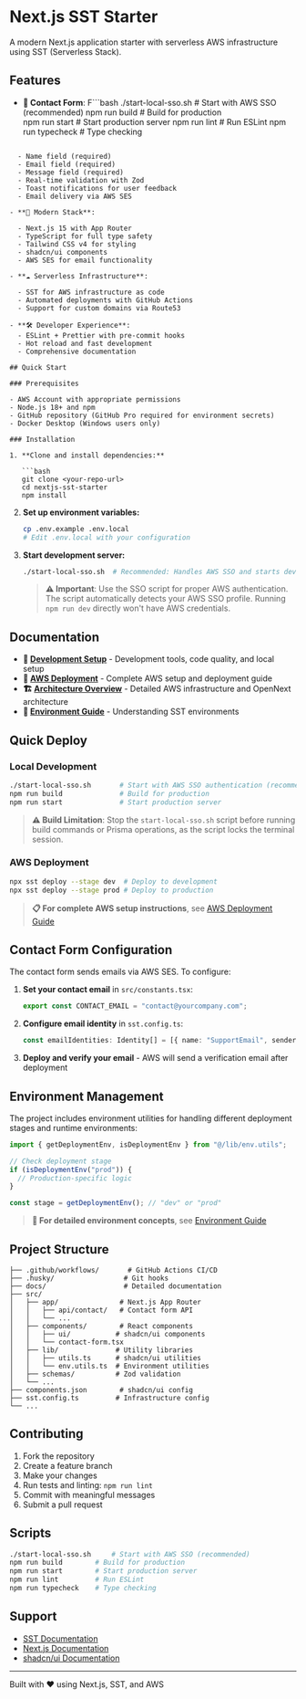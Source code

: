 # Next.js SST Starter

A modern Next.js application starter with serverless AWS infrastructure using SST (Serverless Stack).

## Features

- **📝 Contact Form**: F```bash
  ./start-local-sso.sh # Start with AWS SSO (recommended)
  npm run build # Build for production  
  npm run start # Start production server
  npm run lint # Run ESLint
  npm run typecheck # Type checking

````nctional contact form with validation

  - Name field (required)
  - Email field (required)
  - Message field (required)
  - Real-time validation with Zod
  - Toast notifications for user feedback
  - Email delivery via AWS SES

- **🚀 Modern Stack**:

  - Next.js 15 with App Router
  - TypeScript for full type safety
  - Tailwind CSS v4 for styling
  - shadcn/ui components
  - AWS SES for email functionality

- **☁️ Serverless Infrastructure**:

  - SST for AWS infrastructure as code
  - Automated deployments with GitHub Actions
  - Support for custom domains via Route53

- **🛠️ Developer Experience**:
  - ESLint + Prettier with pre-commit hooks
  - Hot reload and fast development
  - Comprehensive documentation

## Quick Start

### Prerequisites

- AWS Account with appropriate permissions
- Node.js 18+ and npm
- GitHub repository (GitHub Pro required for environment secrets)
- Docker Desktop (Windows users only)

### Installation

1. **Clone and install dependencies:**

   ```bash
   git clone <your-repo-url>
   cd nextjs-sst-starter
   npm install
````

2. **Set up environment variables:**

   ```bash
   cp .env.example .env.local
   # Edit .env.local with your configuration
   ```

3. **Start development server:**

   ```bash
   ./start-local-sso.sh  # Recommended: Handles AWS SSO and starts dev server
   ```

   > **⚠️ Important**: Use the SSO script for proper AWS authentication. The script automatically detects your AWS SSO profile. Running `npm run dev` directly won't have AWS credentials.

## Documentation

- **📖 [Development Setup](./docs/development-setup.md)** - Development tools, code quality, and local setup
- **🚀 [AWS Deployment](./docs/aws-deployment.md)** - Complete AWS setup and deployment guide
- **🏗️ [Architecture Overview](./docs/architecture.md)** - Detailed AWS infrastructure and OpenNext architecture
- **🔧 [Environment Guide](./docs/deployment-vs-runtime-environment.md)** - Understanding SST environments

## Quick Deploy

### Local Development

```bash
./start-local-sso.sh       # Start with AWS SSO authentication (recommended)
npm run build              # Build for production
npm run start              # Start production server
```

> **⚠️ Build Limitation**: Stop the `start-local-sso.sh` script before running build commands or Prisma operations, as the script locks the terminal session.

### AWS Deployment

```bash
npx sst deploy --stage dev  # Deploy to development
npx sst deploy --stage prod # Deploy to production
```

> **📋 For complete AWS setup instructions**, see [AWS Deployment Guide](./docs/aws-deployment.md)

## Contact Form Configuration

The contact form sends emails via AWS SES. To configure:

1. **Set your contact email** in `src/constants.tsx`:

   ```typescript
   export const CONTACT_EMAIL = "contact@yourcompany.com";
   ```

2. **Configure email identity** in `sst.config.ts`:

   ```typescript
   const emailIdentities: Identity[] = [{ name: "SupportEmail", sender: "contact@yourcompany.com" }];
   ```

3. **Deploy and verify your email** - AWS will send a verification email after deployment

## Environment Management

The project includes environment utilities for handling different deployment stages and runtime environments:

```typescript
import { getDeploymentEnv, isDeploymentEnv } from "@/lib/env.utils";

// Check deployment stage
if (isDeploymentEnv("prod")) {
  // Production-specific logic
}

const stage = getDeploymentEnv(); // "dev" or "prod"
```

> **📖 For detailed environment concepts**, see [Environment Guide](./docs/deployment-vs-runtime-environment.md)

## Project Structure

```
├── .github/workflows/       # GitHub Actions CI/CD
├── .husky/                 # Git hooks
├── docs/                   # Detailed documentation
├── src/
│   ├── app/               # Next.js App Router
│   │   ├── api/contact/   # Contact form API
│   │   └── ...
│   ├── components/        # React components
│   │   ├── ui/           # shadcn/ui components
│   │   └── contact-form.tsx
│   ├── lib/              # Utility libraries
│   │   ├── utils.ts      # shadcn/ui utilities
│   │   └── env.utils.ts  # Environment utilities
│   ├── schemas/          # Zod validation
│   └── ...
├── components.json        # shadcn/ui config
├── sst.config.ts         # Infrastructure config
└── ...
```

## Contributing

1. Fork the repository
2. Create a feature branch
3. Make your changes
4. Run tests and linting: `npm run lint`
5. Commit with meaningful messages
6. Submit a pull request

## Scripts

```bash
./start-local-sso.sh     # Start with AWS SSO (recommended)
npm run build        # Build for production
npm run start        # Start production server
npm run lint         # Run ESLint
npm run typecheck    # Type checking
```

## Support

- [SST Documentation](https://docs.sst.dev/)
- [Next.js Documentation](https://nextjs.org/docs)
- [shadcn/ui Documentation](https://ui.shadcn.com/)

---

Built with ❤️ using Next.js, SST, and AWS
